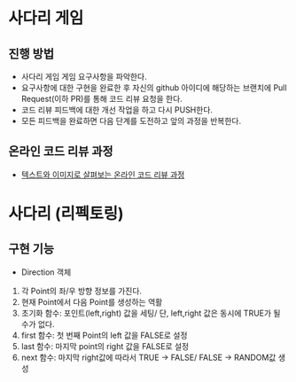 # 사다리 게임
## 진행 방법
* 사다리 게임 게임 요구사항을 파악한다.
* 요구사항에 대한 구현을 완료한 후 자신의 github 아이디에 해당하는 브랜치에 Pull Request(이하 PR)를 통해 코드 리뷰 요청을 한다.
* 코드 리뷰 피드백에 대한 개선 작업을 하고 다시 PUSH한다.
* 모든 피드백을 완료하면 다음 단계를 도전하고 앞의 과정을 반복한다.

## 온라인 코드 리뷰 과정
* [텍스트와 이미지로 살펴보는 온라인 코드 리뷰 과정](https://github.com/nextstep-step/nextstep-docs/tree/master/codereview)

# 사다리 (리펙토링)
## 구현 기능 
*  Direction 객체 
1. 각 Point의 좌/우 방향 정보를 가진다. 
2. 현재 Point에서 다음 Point를 생성하는 역활  
3. 초기화 함수: 포인트(left,right) 값을 세팅/ 단, left,right 값은 동시에 TRUE가 될 수가 없다.
4. first 함수: 첫 번째 Point의 left 값을 FALSE로 설정
5. last 함수: 마지막 point의 right 값을 FALSE로 설정
6. next 함수: 마지막 right값에 따라서 TRUE -> FALSE/ FALSE -> RANDOM값 생성 
